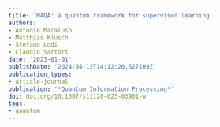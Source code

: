```yaml
---
title: 'MAQA: a quantum framework for supervised learning'
authors:
- Antonio Macaluso
- Matthias Klusch
- Stefano Lodi
- Claudio Sartori
date: '2023-01-01'
publishDate: '2024-04-12T14:12:20.627109Z'
publication_types:
- article-journal
publication: '*Quantum Information Processing*'
doi: doi.org/10.1007/s11128-023-03901-w
tags:
- quantum
---
```

